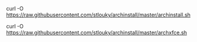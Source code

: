 
 curl -O https://raw.githubusercontent.com/stlouky/archinstall/master/archinstall.sh
 
 curl -O https://raw.githubusercontent.com/stlouky/archinstall/master/archxfce.sh
